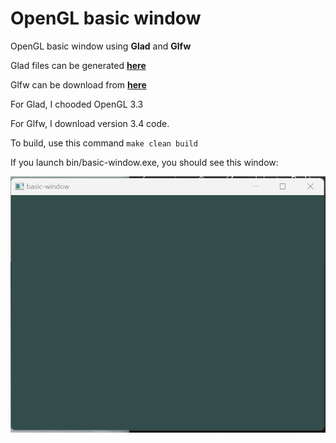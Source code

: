 # OpenGL basic window
OpenGL basic window using **Glad** and **Glfw**

Glad files can be generated **[here](https://glad.dav1d.de/)**

Glfw can be download from **[here](https://github.com/glfw/glfw)**

For Glad, I chooded OpenGL 3.3

For Glfw, I download version 3.4 code.

To build, use this command
`make clean build`

If you launch bin/basic-window.exe, you should see this window:


![basic-window](images/basic-window.png)
